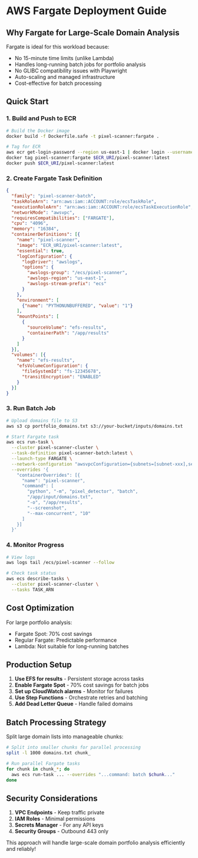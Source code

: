 # AWS Fargate Deployment Guide

## Why Fargate for Large-Scale Domain Analysis

Fargate is ideal for this workload because:
- No 15-minute time limits (unlike Lambda)
- Handles long-running batch jobs for portfolio analysis
- No GLIBC compatibility issues with Playwright
- Auto-scaling and managed infrastructure
- Cost-effective for batch processing

## Quick Start

### 1. Build and Push to ECR

```bash
# Build the Docker image
docker build -f Dockerfile.safe -t pixel-scanner:fargate .

# Tag for ECR
aws ecr get-login-password --region us-east-1 | docker login --username AWS --password-stdin $ECR_URI
docker tag pixel-scanner:fargate $ECR_URI/pixel-scanner:latest
docker push $ECR_URI/pixel-scanner:latest
```

### 2. Create Fargate Task Definition

```json
{
  "family": "pixel-scanner-batch",
  "taskRoleArn": "arn:aws:iam::ACCOUNT:role/ecsTaskRole",
  "executionRoleArn": "arn:aws:iam::ACCOUNT:role/ecsTaskExecutionRole",
  "networkMode": "awsvpc",
  "requiresCompatibilities": ["FARGATE"],
  "cpu": "4096",
  "memory": "16384",
  "containerDefinitions": [{
    "name": "pixel-scanner",
    "image": "ECR_URI/pixel-scanner:latest",
    "essential": true,
    "logConfiguration": {
      "logDriver": "awslogs",
      "options": {
        "awslogs-group": "/ecs/pixel-scanner",
        "awslogs-region": "us-east-1",
        "awslogs-stream-prefix": "ecs"
      }
    },
    "environment": [
      {"name": "PYTHONUNBUFFERED", "value": "1"}
    ],
    "mountPoints": [
      {
        "sourceVolume": "efs-results",
        "containerPath": "/app/results"
      }
    ]
  }],
  "volumes": [{
    "name": "efs-results",
    "efsVolumeConfiguration": {
      "fileSystemId": "fs-12345678",
      "transitEncryption": "ENABLED"
    }
  }]
}
```

### 3. Run Batch Job

```bash
# Upload domains file to S3
aws s3 cp portfolio_domains.txt s3://your-bucket/inputs/domains.txt

# Start Fargate task
aws ecs run-task \
  --cluster pixel-scanner-cluster \
  --task-definition pixel-scanner-batch:latest \
  --launch-type FARGATE \
  --network-configuration "awsvpcConfiguration={subnets=[subnet-xxx],securityGroups=[sg-xxx]}" \
  --overrides '{
    "containerOverrides": [{
      "name": "pixel-scanner",
      "command": [
        "python", "-m", "pixel_detector", "batch",
        "/app/input/domains.txt",
        "-o", "/app/results",
        "--screenshot",
        "--max-concurrent", "10"
      ]
    }]
  }'
```

### 4. Monitor Progress

```bash
# View logs
aws logs tail /ecs/pixel-scanner --follow

# Check task status
aws ecs describe-tasks \
  --cluster pixel-scanner-cluster \
  --tasks TASK_ARN
```

## Cost Optimization

For large portfolio analysis:
- Fargate Spot: 70% cost savings
- Regular Fargate: Predictable performance
- Lambda: Not suitable for long-running batches

## Production Setup

1. **Use EFS for results** - Persistent storage across tasks
2. **Enable Fargate Spot** - 70% cost savings for batch jobs
3. **Set up CloudWatch alarms** - Monitor for failures
4. **Use Step Functions** - Orchestrate retries and batching
5. **Add Dead Letter Queue** - Handle failed domains

## Batch Processing Strategy

Split large domain lists into manageable chunks:
```bash
# Split into smaller chunks for parallel processing
split -l 1000 domains.txt chunk_

# Run parallel Fargate tasks
for chunk in chunk_*; do
  aws ecs run-task ... --overrides "...command: batch $chunk..."
done
```

## Security Considerations

1. **VPC Endpoints** - Keep traffic private
2. **IAM Roles** - Minimal permissions
3. **Secrets Manager** - For any API keys
4. **Security Groups** - Outbound 443 only

This approach will handle large-scale domain portfolio analysis efficiently and reliably!